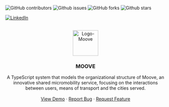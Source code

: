 <a id="readme-top"></a>

![GitHub contributors](https://img.shields.io/github/contributors/giovanniBombardieri/Moove)
![Github issues](https://img.shields.io/github/issues/giovanniBombardieri/Moove)
![GitHub forks](https://img.shields.io/github/forks/giovanniBombardieri/Moove?style=flat)
![Github stars](https://img.shields.io/github/stars/giovanniBombardieri/Moove?style=flat&color=%23EF2D5E)

[![LinkedIn](https://img.shields.io/badge/LinkedIn-0077B5?style=for-the-badge&logo=linkedin&logoColor=white)](https://www.linkedin.com/in/giovanni-bombardieri-13ba7021b/)

<!-- PROJECT LOGO -->
<br />
<div align="center">
  <a href="https://github.com/GiovanniBombardieri/Moove">
    <img src="img/bicycle.ico" alt="Logo-Moove" width="80" height="80">
  </a>

  <h3 align="center">MOOVE</h3>

  <p align="center">
    A TypeScript system that models the organizational structure of Moove, an innovative shared micromobility service, focusing on the interactions between users, means of transport and the cities served.
    <br />
    <br />
    <a href="https://github.com/GiovanniBombardieri/Moove">View Demo</a>
    ·
    <a href="https://github.com/GiovanniBombardieri/Moove/issues/new?labels=bug&template=bug-report---.md">Report Bug</a>
    ·
    <a href="https://github.com/GiovanniBombardieri/Moove/issues/new?labels=enhancement&template=feature-request---.md">Request Feature</a>
  </p>
</div>

